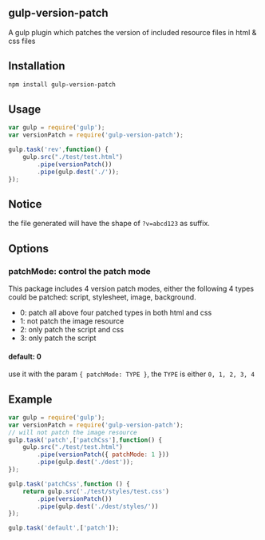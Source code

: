 ## gulp-version-patch

A gulp plugin which patches the version of included resource files in html & css files

## Installation

```bash
npm install gulp-version-patch
```

## Usage

```js
var gulp = require('gulp');
var versionPatch = require('gulp-version-patch');

gulp.task('rev',function() {
    gulp.src("./test/test.html")
        .pipe(versionPatch())
        .pipe(gulp.dest('./'));
});
```

## Notice
the file generated will have the shape of `?v=abcd123` as suffix.

## Options

### patchMode: control the patch mode
This package includes 4 version patch modes, either the following 4 types could be patched: script, stylesheet, image, background. 

* 0: patch all above four patched types in both html and css
* 1: not patch the image resource 
* 2: only patch the script and css
* 3: only patch the script

#### default: 0
use it with the param `{ patchMode: TYPE }`, the `TYPE` is either `0, 1, 2, 3, 4`

## Example

```js
var gulp = require('gulp');
var versionPatch = require('gulp-version-patch');
// will not patch the image resource
gulp.task('patch',['patchCss'],function() {
    gulp.src("./test/test.html")
        .pipe(versionPatch({ patchMode: 1 }))
        .pipe(gulp.dest('./dest'));
});

gulp.task('patchCss',function () {
    return gulp.src('./test/styles/test.css')
        .pipe(versionPatch())
        .pipe(gulp.dest('./dest/styles/'))
});

gulp.task('default',['patch']);
```


